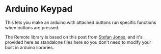 Arduino Keypad
=============

This lets you make an arduino with attached buttons run specific functions when buttons are pressed.

The Remote library is based on this post from [Stefan Jones][1], and it's provided here as standalone files here so you don't need to modify your built in arduino libraries.


[1]:http://stefanjones.ca/blog/arduino-leonardo-remote-multimedia-keys/
